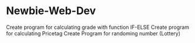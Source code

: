 # Newbie-Web-Dev
Create program for calculating grade with function IF-ELSE
Create program for calculating Pricetag
Create Program for randoming number (Lottery)
